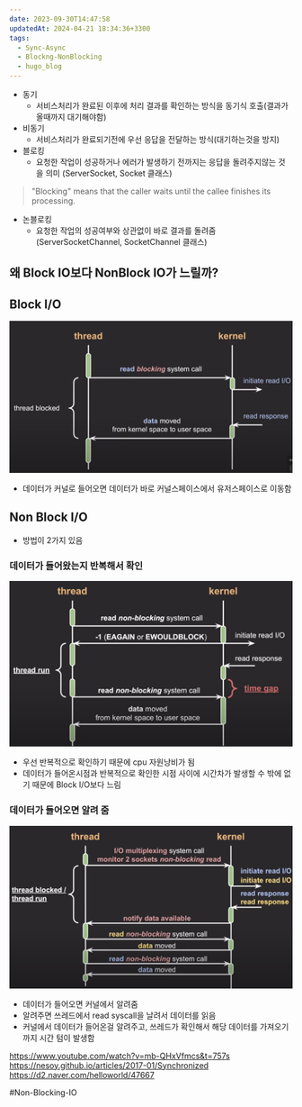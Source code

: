 ```yaml
---
date: 2023-09-30T14:47:58
updatedAt: 2024-04-21 18:34:36+3300
tags:
  - Sync-Async
  - Blockng-NonBlocking
  - hugo_blog
---
```

- 동기
    - 서비스처리가 완료된 이후에 처리 결과를 확인하는 방식을 동기식 호출(결과가 올때까지 대기해야함)
- 비동기
    - 서비스처리가 완료되기전에 우선 응답을 전달하는 방식(대기하는것을 방지)
- 블로킹
    - 요청한 작업이 성공하거나 에러가 발생하기 전까지는 응답을 돌려주지않는 것을 의미 (ServerSocket, Socket 클래스)
> "Blocking" means that the caller waits until the callee finishes its processing.
- 논블로킹
    - 요청한 작업의 성공여부와 상관없이 바로 결과를 돌려줌 (ServerSocketChannel, SocketChannel 클래스)

## 왜 Block IO보다 NonBlock IO가 느릴까?
## Block I/O

![Pasted image 20231105204457](real-resource-image/Pasted%20image%2020231105204457.png)
- 데이터가 커널로 들어오면 데이터가 바로 커널스페이스에서 유저스페이스로 이동함


## Non Block I/O
- 방법이 2가지 있음

### 데이터가 들어왔는지 반복해서 확인
![Pasted image 20231105204700](real-resource-image/Pasted%20image%2020231105204700.png)
- 우선 반복적으로 확인하기 때문에 cpu 자원낭비가 됨
- 데이터가 들어온시점과 반복적으로 확인한 시점 사이에 시간차가 발생할 수 밖에 없기 때문에 Block I/O보다 느림

### 데이터가 들어오면 알려 줌
![Pasted image 20231105205052](real-resource-image/Pasted%20image%2020231105205052.png)
- 데이터가 들어오면 커널에서 알려줌
- 알려주면 쓰레드에서 read syscall을 날려서 데이터를 읽음
- 커널에서 데이터가 들어온걸 알려주고, 쓰레드가 확인해서 해당 데이터를 가져오기 까지 시간 텀이 발생함


https://www.youtube.com/watch?v=mb-QHxVfmcs&t=757s
https://nesoy.github.io/articles/2017-01/Synchronized
https://d2.naver.com/helloworld/47667

#Non-Blocking-IO 